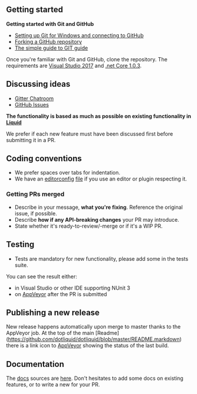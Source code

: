 ## Getting started

**Getting started with Git and GitHub**

 * [Setting up Git for Windows and connecting to GitHub](http://help.github.com/win-set-up-git/)
 * [Forking a GitHub repository](http://help.github.com/fork-a-repo/)
 * [The simple guide to GIT guide](http://rogerdudler.github.com/git-guide/)

Once you're familiar with Git and GitHub, clone the repository.
The requirements are [Visual Studio 2017](https://www.visualstudio.com/) and [.net Core 1.0.3](https://www.microsoft.com/net/download/core#/sdk).

## Discussing ideas

* [Gitter Chatroom](https://gitter.im/dotliquid/dotliquid)
* [GitHub Issues](https://github.com/dotliquid/dotliquid/issues/new)

**The functionality is based as much as possible on existing functionality in [Liquid](https://shopify.github.io/liquid/)**

We prefer if each new feature must have been discussed first before submitting it in a PR.

## Coding conventions

 - We prefer spaces over tabs for indentation.
 - We have an [editorconfig](http://EditorConfig.org) [file](./.editorconfig) if you use an editor or plugin respecting it.
 
### Getting PRs merged

 - Describe in your message, **what you're fixing**. Reference the original issue, if possible.
 - Describe **how if any API-breaking changes** your PR may introduce.
 - State whether it's ready-to-review/-merge or if it's a WIP PR.

## Testing

 - Tests are mandatory for new functionality, please add some in the tests suite.
 
You can see the result either:
- in Visual Studio or other IDE supporting NUnit 3
- on [AppVeyor](https://ci.appveyor.com/project/tgjones/dotliquid) after the PR is submitted

## Publishing a new release

New release happens automatically upon merge to master thanks to the AppVeyor job. At the top of the main [Readme] (https://github.com/dotliquid/dotliquid/blob/master/README.markdown) there is a link icon to [AppVeyor](https://ci.appveyor.com/project/tgjones/dotliquid) showing the status of the last build.

## Documentation

The [docs](http://dotliquidmarkup.org/docs) sources are [here](./src/DotLiquid.Website/Views/Docs).
Don't hesitates to add some docs on existing features, or to write a new for your PR.
